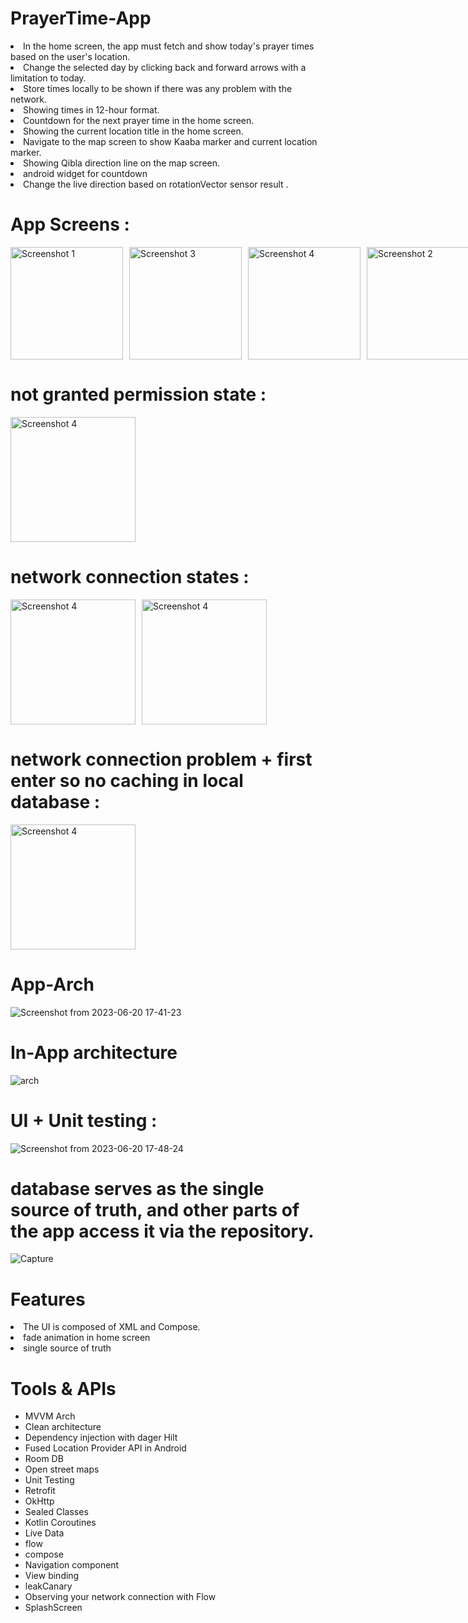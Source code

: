 # PrayerTime-App
</h1>
<p dir="auto">
<li> In the home screen, the app must fetch and show today's prayer times based on the user's location.</li>
<li> Change the selected day by clicking back and forward arrows with a limitation to today.</li>
<li> Store times locally to be shown if there was any problem with the network.</li>
<li> Showing times in 12-hour format.</li>
<li> Countdown for the next prayer time in the home screen.</li>
<li> Showing the current location title in the home screen.</li>
<li> Navigate to the map screen to show Kaaba marker and current location marker.</li>
<li> Showing Qibla direction line on the map screen.</li>
  <li> android widget for countdown </li>
<li> Change the live direction based on rotationVector sensor result .</li>
</p>



# App Screens :

<div style="display: grid; grid-template-columns: repeat(5, 1fr); gap: 10px;">
  <img src="https://github.com/user-attachments/assets/225ee0ad-cd24-47e2-8ebe-4d184f2c8193" alt="Screenshot 1" width="180">
  <img src="https://github.com/user-attachments/assets/d7b2492b-4388-4b67-9e12-09a501cfeb46" alt="Screenshot 3" width="180">
  <img src="https://github.com/user-attachments/assets/55d4df61-7300-405e-83dd-7a356ccf7260" alt="Screenshot 4" width="180">
  <img src="https://github.com/user-attachments/assets/3aa66bd1-e2b5-4d9e-bbc7-9d962455d5ab" alt="Screenshot 2" width="180">
  <img src="https://github.com/user-attachments/assets/53945541-da72-4e2d-bb59-1d0154bdc48a" alt="Screenshot 4" width="180">

  
</div>

# not granted permission state :

<div style="display: grid; grid-template-columns: repeat(5, 1fr); gap: 10px;">
  <img src="https://github.com/user-attachments/assets/765686ce-f6c7-41d6-85f0-c35e3f300861" alt="Screenshot 4" width="200">
  
</div>

# network connection states :

<div style="display: grid; grid-template-columns: repeat(5, 1fr); gap: 10px;">
  <img src="https://github.com/user-attachments/assets/50aafc30-c2ea-4178-96a6-8d42783a4ad9" alt="Screenshot 4" width="200">
  <img src="https://github.com/user-attachments/assets/2b62f3d2-de28-41ed-9ed8-4801c767742c" alt="Screenshot 4" width="200">

</div>

#  network connection problem + first enter so no caching in local database   :

<div style="display: grid; grid-template-columns: repeat(5, 1fr); gap: 10px;">
  <img src="https://github.com/user-attachments/assets/0db04246-0ca5-42ba-a282-2e77cf397b40" alt="Screenshot 4" width="200">
</div>


<p dir="auto">


  
# App-Arch
![Screenshot from 2023-06-20 17-41-23](https://github.com/user-attachments/assets/51628a9c-5f14-4768-992e-e15fe241d6e5)

# In-App architecture
![arch](https://github.com/ahmed-faroukk/AlalmiyaAlhura-Task/assets/72602749/a4a02bb5-58ca-4ac6-a9c6-153182644af5)

# UI + Unit  testing :
![Screenshot from 2023-06-20 17-48-24](https://github.com/user-attachments/assets/b1366bea-8386-4244-a823-a546aaa5392f)

# database serves as the single source of truth, and other parts of the app access it via the repository.

![Capture](https://github.com/user-attachments/assets/55715934-e1c9-4c19-9d45-b121a8fe3af0)

# Features
<li> The UI is composed of XML and Compose.  </li>
<li>fade animation in home screen</li>
<li>single source of truth</li>

# Tools & APIs
<ul>
  <li>MVVM Arch</li>
  <li>Clean architecture</li>
  <li>Dependency injection with dager Hilt</li>
  <li>Fused Location Provider API in Android</li>
  <li>Room DB</li>
  <li>Open street maps</li>
  <li>Unit Testing</li>
  <li>Retrofit</li>
  <li>OkHttp</li>
  <li>Sealed Classes</li>
  <li>Kotlin Coroutines</li>
  <li>Live Data</li>
  <li>flow</li>
  <li>compose</li>
  <li>Navigation component</li>
  <li>View binding</li>
  <li>leakCanary</li>
  <li>Observing your network connection with Flow</li>
  <li>SplashScreen</li>
</ul>

 
